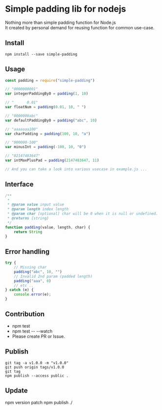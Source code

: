 # Simple padding lib for nodejs

Nothing more than simple padding function for Node.js  
It created by personal demand for reusing function for common use-case.

## Install

``npm install --save simple-padding``

## Usage

```javascript
const padding = require("simple-padding")

// "0000000001"
var integerPaddingBy0 = padding(1, 10)

// "      0.01"
var floatNum = padding(0.01, 10, " ")

// "0000000abc"
var defaultPaddingBy0 = padding("abc", 10)

// "aaaaaaa100"
var charPadding = padding(100, 10, "a")

// "000000-100"
var minusInt = padding(-100, 10, "0")

// "02147483647"
var intMaxPlusPad = padding(2147483647, 11)

// And you can take a look into various usecase in example.js ...
```

## Interface

```javascript
/**
 *
 * @param value input value
 * @param length index length
 * @param char [optional] char will be 0 when it is null or undefined.
 * @returns {string}
 */
function padding(value, length, char) {
    return String
}
```

## Error handling

```javascript
try {
    // Missing char
    padding("abc", 10, "")
    // Invalid 2nd param (padded length)
    padding("aaa", 0)
    // etc ..
} catch (e) {
    console.error(e);
}
```

## Contribution

- npm test
- npm test -- --watch
- Please create PR or Issue.

## Publish

```
git tag -a v1.0.0 -m "v1.0.0"
git push origin tags/v1.0.0
git tag
npm publish --access public .
```

## Update

npm version patch npm publish ./ 
